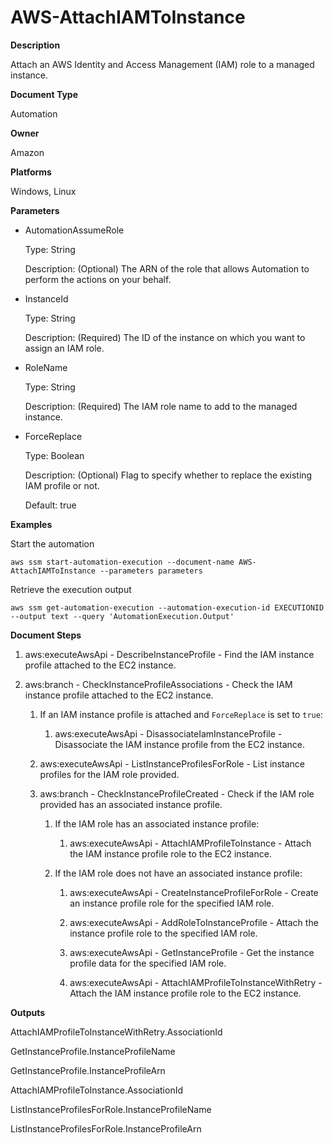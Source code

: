 # AWS\-AttachIAMToInstance<a name="automation-aws-attachiamtoinstance"></a>

**Description**

Attach an AWS Identity and Access Management \(IAM\) role to a managed instance\.

**Document Type**

Automation

**Owner**

Amazon

**Platforms**

Windows, Linux

**Parameters**
+ AutomationAssumeRole

  Type: String

  Description: \(Optional\) The ARN of the role that allows Automation to perform the actions on your behalf\.
+ InstanceId

  Type: String

  Description: \(Required\) The ID of the instance on which you want to assign an IAM role\.
+ RoleName

  Type: String

  Description: \(Required\) The IAM role name to add to the managed instance\.
+ ForceReplace

  Type: Boolean

  Description: \(Optional\) Flag to specify whether to replace the existing IAM profile or not\.

  Default: true

**Examples**

Start the automation

```
aws ssm start-automation-execution --document-name AWS-AttachIAMToInstance --parameters parameters
```

Retrieve the execution output

```
aws ssm get-automation-execution --automation-execution-id EXECUTIONID --output text --query 'AutomationExecution.Output'
```

**Document Steps**

1. aws:executeAwsApi \- DescribeInstanceProfile \- Find the IAM instance profile attached to the EC2 instance\.

1. aws:branch \- CheckInstanceProfileAssociations \- Check the IAM instance profile attached to the EC2 instance\.

   1. If an IAM instance profile is attached and `ForceReplace` is set to `true`:

      1. aws:executeAwsApi \- DisassociateIamInstanceProfile \- Disassociate the IAM instance profile from the EC2 instance\.

   1. aws:executeAwsApi \- ListInstanceProfilesForRole \- List instance profiles for the IAM role provided\.

   1. aws:branch \- CheckInstanceProfileCreated \- Check if the IAM role provided has an associated instance profile\.

      1. If the IAM role has an associated instance profile:

         1. aws:executeAwsApi \- AttachIAMProfileToInstance \- Attach the IAM instance profile role to the EC2 instance\.

      1. If the IAM role does not have an associated instance profile:

         1. aws:executeAwsApi \- CreateInstanceProfileForRole \- Create an instance profile role for the specified IAM role\.

         1. aws:executeAwsApi \- AddRoleToInstanceProfile \- Attach the instance profile role to the specified IAM role\.

         1. aws:executeAwsApi \- GetInstanceProfile \- Get the instance profile data for the specified IAM role\.

         1. aws:executeAwsApi \- AttachIAMProfileToInstanceWithRetry \- Attach the IAM instance profile role to the EC2 instance\.

**Outputs**

AttachIAMProfileToInstanceWithRetry\.AssociationId

GetInstanceProfile\.InstanceProfileName

GetInstanceProfile\.InstanceProfileArn

AttachIAMProfileToInstance\.AssociationId

ListInstanceProfilesForRole\.InstanceProfileName

ListInstanceProfilesForRole\.InstanceProfileArn